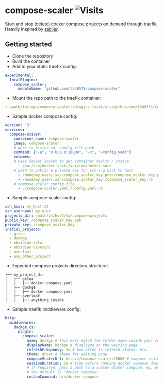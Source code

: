 # compose-scaler ![Visits](https://nkvnu62257.execute-api.ap-south-1.amazonaws.com/production?repo=compose-scaler)
Start and stop (delete) docker compose projects on demand through traefik. Heavily inspired by [sablier](https://github.com/acouvreur/sablier).

## Getting started
* Clone the repository
* Build the container
* Add to your static traefik config:
```yaml
experimental:
  localPlugins:
    compose_scaler:
      moduleName: "github.com/t348575/compose-scaler"
```
* Mount the repo path to the traefik container:
```yaml
- /path/to/repo/compose-scaler:/plugins-local/src/github.com/t348575/compose-scaler
```
* Sample docker compose config:
```yaml
version: '3'
services:
  compose-scaler:
    container_name: compose-scaler
    image: compose-scaler
    # port to listen on, config file path
    command: ["-a", "0.0.0.0:10000", "-c", "/config.yaml"]
    volumes:
    # uses docker socket to get container health / status
      - /var/run/docker.sock:/var/run/docker.sock
    # path to public & private key for ssh-ing back to host
      - /home/my_user/.ssh/compose_scaler_key.pub:/compose_scaler_key.pub:ro
      - /home/my_user/.ssh/compose_scaler_key:/compose_scaler_key:ro
    # compose-scaler config file
      - ./compose-scaler.yaml:/config.yaml:ro
```

* Sample compose-scaler config:
```yaml
ssh_host: my_host:22
ssh_username: my_user
projects_dir: /path/on/host/to/compose/projects
public_key: /compose_scaler_key.pub
private_key: /compose_scaler_key
initial_projects:
  - gitea
  - dockge
  - obsidian-zola
  - obsidian-livesync
  - overleaf
  - any_other_project
```

* Expected compose projects directory structure:
```
├── my_project_dir
│   ├── gitea
|   |   ├── docker-compose.yaml
│   ├── dockge
|   |   ├── docker-compose.yaml
│   ├── overleaf
|   |   ├── anything_inside
```

* Sample traefik middleware config:
```yaml
http:
  middlewares:
    dockge_cs:
      plugin:
        compose_scaler:
          name: dockge # this must match the folder name inside your compose projects directory
          displayName: Dockge # displayed on the waiting page
          refreshFrequency: 5s # how often to refresh status, etc.
          theme: ghost # theme for waiting page
          composeScalerUrl: http://compose-scaler:10000 # compose-scaler uri
          sessionDuration: 5m # time before running docker compose down
          # if required, pass a path to a custom docker compose, eg. overleaf uses one
          # the default is "docker compose"
          customCommand: bin/docker-compose
```